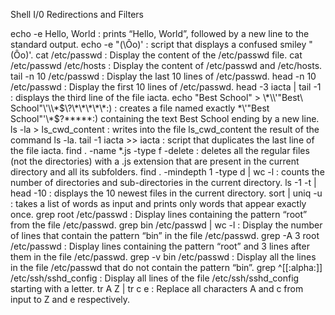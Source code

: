 Shell I/0 Redirections and Filters

echo -e Hello, World : prints “Hello, World”, followed by a new line to the standard output.
echo -e \"\(\Ôo\)\' : script that displays a confused smiley "(Ôo)'.
cat /etc/passwd : Display the content of the /etc/passwd file.
cat /etc/passwd /etc/hosts : Display the content of /etc/passwd and /etc/hosts.
tail -n 10 /etc/passwd : Display the last 10 lines of /etc/passwd.
head -n 10 /etc/passwd : Display the first 10 lines of /etc/passwd.
head -3 iacta | tail -1 : displays the third line of the file iacta.
echo "Best School" > \\\*\\\\\'\"Best\ School\"\\\'\\\\\*\$\\\?\\\*\\\*\\\*\\\*\\\*\:\) : creates a file named exactly \*\\'"Best School"\'\\*$\?\*\*\*\*\*:) containing the text Best School ending by a new line.
ls -la > ls_cwd_content : writes into the file ls_cwd_content the result of the command ls -la.
tail -1 iacta >> iacta : script that duplicates the last line of the file iacta.
find . -name \*.js -type f -delete :  deletes all the regular files (not the directories) with a .js extension that are present in the current directory and all its subfolders.
find . -mindepth 1 -type d | wc -l : counts the number of directories and sub-directories in the current directory.
ls -1 -t | head -10 : displays the 10 newest files in the current directory.
sort | uniq -u : takes a list of words as input and prints only words that appear exactly once.
grep root /etc/passwd : Display lines containing the pattern “root” from the file /etc/passwd.
grep bin /etc/passwd | wc -l : Display the number of lines that contain the pattern “bin” in the file /etc/passwd.
grep -A 3 root /etc/passwd : Display lines containing the pattern “root” and 3 lines after them in the file /etc/passwd.
grep -v bin /etc/passwd : Display all the lines in the file /etc/passwd that do not contain the pattern “bin”.
grep ^[[:alpha:]] /etc/ssh/sshd_config : Display all lines of the file /etc/ssh/sshd_config starting with a letter.
tr A Z | tr c e : Replace all characters A and c from input to Z and e respectively.
